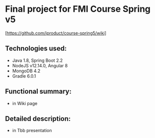 # Final project for FMI Course Spring v5 
[https://github.com/iproduct/course-spring5/wiki]


## Technologies used:
- Java 1.8, Spring Boot 2.2
- NodeJS v12.14.0, Angular 8
- MongoDB 4.2
- Gradle 6.0.1

## Functional summary:
- in Wiki page

## Detailed description:
- in Tbb presentation
